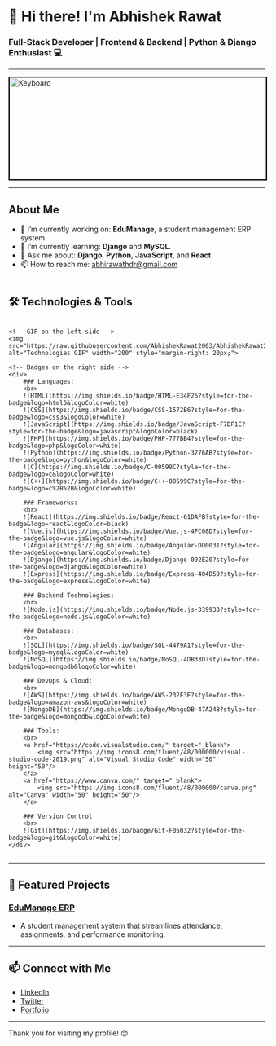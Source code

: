 # 👋 Hi there! I'm Abhishek Rawat

### Full-Stack Developer | Frontend & Backend | Python & Django Enthusiast 💻

---

<!-- Keyboard Image at the Top -->
<img src="https://raw.githubusercontent.com/AbhishekRawat2003/AbhishekRawat2003/1fbba1b808ae4e62f3939a0dc0bbfe1dd053acb4/keyboard.jpg" alt="Keyboard" width="100%" height="200" style="border: 2px solid #000;">

---

## About Me
- 🔭 I’m currently working on: **EduManage**, a student management ERP system.
- 🌱 I’m currently learning: **Django** and **MySQL**.
- 💬 Ask me about: **Django**, **Python**, **JavaScript**, and **React**.
- 📫 How to reach me: [abhirawathdr@gmail.com](mailto:abhirawathdr@gmail.com)

---

## 🛠️ Technologies & Tools

<!-- Container for GIF and Badges -->
<div style="display: flex; align-items: center;">

    <!-- GIF on the left side -->
    <img src="https://raw.githubusercontent.com/AbhishekRawat2003/AbhishekRawat2003/1fbba1b808ae4e62f3939a0dc0bbfe1dd053acb4/Skills_Animation_Dark.gif" alt="Technologies GIF" width="200" style="margin-right: 20px;">

    <!-- Badges on the right side -->
    <div>
        ### Languages:
        <br>
        ![HTML](https://img.shields.io/badge/HTML-E34F26?style=for-the-badge&logo=html5&logoColor=white)
        ![CSS](https://img.shields.io/badge/CSS-1572B6?style=for-the-badge&logo=css3&logoColor=white)
        ![JavaScript](https://img.shields.io/badge/JavaScript-F7DF1E?style=for-the-badge&logo=javascript&logoColor=black)
        ![PHP](https://img.shields.io/badge/PHP-777BB4?style=for-the-badge&logo=php&logoColor=white)
        ![Python](https://img.shields.io/badge/Python-3776AB?style=for-the-badge&logo=python&logoColor=white)
        ![C](https://img.shields.io/badge/C-00599C?style=for-the-badge&logo=c&logoColor=white)
        ![C++](https://img.shields.io/badge/C++-00599C?style=for-the-badge&logo=c%2B%2B&logoColor=white)

        ### Frameworks:
        <br>
        ![React](https://img.shields.io/badge/React-61DAFB?style=for-the-badge&logo=react&logoColor=black)
        ![Vue.js](https://img.shields.io/badge/Vue.js-4FC08D?style=for-the-badge&logo=vue.js&logoColor=white)
        ![Angular](https://img.shields.io/badge/Angular-DD0031?style=for-the-badge&logo=angular&logoColor=white)
        ![Django](https://img.shields.io/badge/Django-092E20?style=for-the-badge&logo=django&logoColor=white)
        ![Express](https://img.shields.io/badge/Express-404D59?style=for-the-badge&logo=express&logoColor=white)

        ### Backend Technologies:
        <br>
        ![Node.js](https://img.shields.io/badge/Node.js-339933?style=for-the-badge&logo=node.js&logoColor=white)

        ### Databases:
        <br>
        ![SQL](https://img.shields.io/badge/SQL-4479A1?style=for-the-badge&logo=mysql&logoColor=white)
        ![NoSQL](https://img.shields.io/badge/NoSQL-4DB33D?style=for-the-badge&logo=mongodb&logoColor=white)

        ### DevOps & Cloud:
        <br>
        ![AWS](https://img.shields.io/badge/AWS-232F3E?style=for-the-badge&logo=amazon-aws&logoColor=white)
        ![MongoDB](https://img.shields.io/badge/MongoDB-47A248?style=for-the-badge&logo=mongodb&logoColor=white)

        ### Tools:
        <br>
        <a href="https://code.visualstudio.com/" target="_blank">
            <img src="https://img.icons8.com/fluent/48/000000/visual-studio-code-2019.png" alt="Visual Studio Code" width="50" height="50"/>
        </a>
        <a href="https://www.canva.com/" target="_blank">
            <img src="https://img.icons8.com/fluent/48/000000/canva.png" alt="Canva" width="50" height="50"/>
        </a>

        ### Version Control
        <br>
        ![Git](https://img.shields.io/badge/Git-F05032?style=for-the-badge&logo=git&logoColor=white)
    </div>
</div>

---

## 📂 Featured Projects
### [EduManage ERP](https://github.com/Abhirawat9639/EduManage-ERP)
- A student management system that streamlines attendance, assignments, and performance monitoring.

---

## 📫 Connect with Me
- [LinkedIn](https://www.linkedin.com/in/your-profile)
- [Twitter](https://twitter.com/your-profile)
- [Portfolio](https://your-portfolio-link.com)

---

Thank you for visiting my profile! 😊
